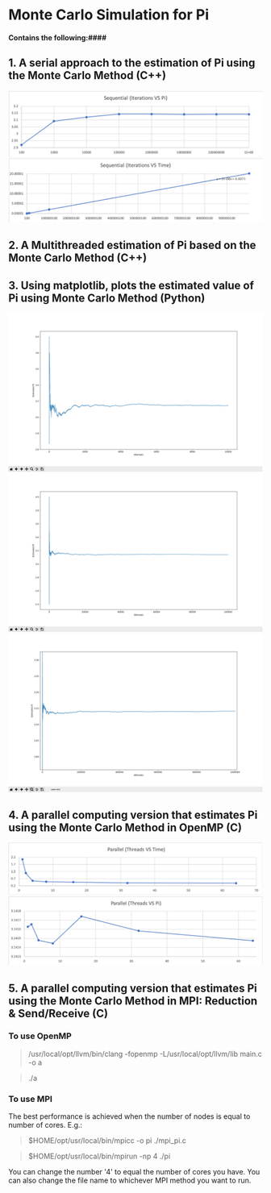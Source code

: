 # Monte Carlo Simulation for Pi
#### Contains the following:####
  ## 1. A serial approach to the estimation of Pi using the Monte Carlo Method (C++)
  ![demo](Pi/Graphs/Sequential%20-%20Iterations%20VS%20Pi.png)
  ![demo](Pi/Graphs/Sequential%20-%20Iterations%20VS%20Time.png)
  
  ## 2. A Multithreaded estimation of Pi based on the Monte Carlo Method (C++)
  
  ## 3. Using matplotlib, plots the estimated value of Pi using Monte Carlo Method (Python)
  ![demo](pi/Graphs/10000.png)
  ![demo](pi/Graphs/100000.png)
  ![demo](pi/Graphs/100000-2.png)
  
  ## 4. A parallel computing version that estimates Pi using the Monte Carlo Method in OpenMP (C)
  ![demo](Pi/Graphs/Parallel%20-%20Threads%20VS%20Time.png)
  ![demo](Pi/Graphs/Parallel%20-%20Threads%20VS%20Pi.png)
  
  ## 5. A parallel computing version that estimates Pi using the Monte Carlo Method in MPI: Reduction & Send/Receive (C)
  
### To use OpenMP

> /usr/local/opt/llvm/bin/clang -fopenmp -L/usr/local/opt/llvm/lib main.c -o a

> ./a


### To use MPI

The best performance is achieved when the number of nodes is equal to number of cores. E.g.:

> $HOME/opt/usr/local/bin/mpicc -o pi ./mpi_pi.c

> $HOME/opt/usr/local/bin/mpirun -np 4 ./pi


You can change the number '4' to equal the number of cores you have.
You can also change the file name to whichever MPI method you want to run.


